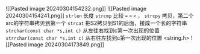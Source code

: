 ![[Pasted image 20240304154232.png]]
![[Pasted image 20240304154241.png]]
`strlen` 长度
`strcmp` 比较 `=` `>` `<` ，
`strcpy` 拷贝，第二个src的字符串拷贝到第一个
`strcat` 把S2拷贝到S1的后面，接成一个长的字符串
`strchar(const char *s,int c)` 从左往右找到c第一次出现的位置 
`strrchar(const char *s,int c)` 从右往左找到c第一次出现的位置
<string.h>
![[Pasted image 20240304173849.png]]
